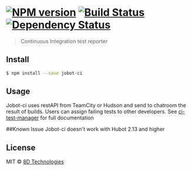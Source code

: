 #  [![NPM version][npm-image]][npm-url] [![Build Status][travis-image]][travis-url] [![Dependency Status][daviddm-image]][daviddm-url]

> Continuous Integration test reporter


## Install

```sh
$ npm install --save jobot-ci
```


## Usage
Jobot-ci uses restAPI from TeamCity or Hudson and send to chatroom the result of builds. 
Users can assign failing tests to other developers.
See [ci-test-manager](/scripts/ci-test-manager.coffee) for full documentation

##Known Issue
Jobot-ci doesn't work with Hubot 2.13 and higher

## License

MIT © [8D Technologies](http://www.8d.com)


[npm-image]: https://badge.fury.io/js/jobot-ci.svg
[npm-url]: https://npmjs.org/package/jobot-ci
[travis-image]: https://travis-ci.org/scboucher/jobot-ci.svg?branch=master
[travis-url]: https://travis-ci.org/scboucher/jobot-ci
[daviddm-image]: https://david-dm.org/scboucher/jobot-ci.svg?theme=shields.io
[daviddm-url]: https://david-dm.org/scboucher/jobot-ci
